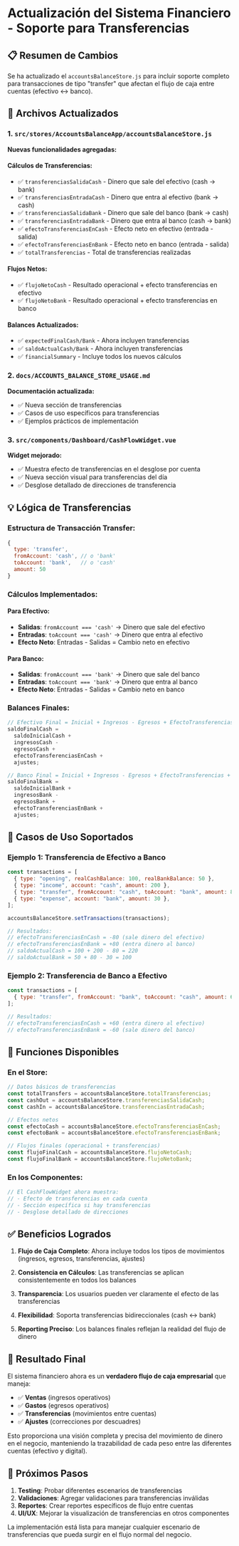 # Actualización del Sistema Financiero - Soporte para Transferencias

## 📋 Resumen de Cambios

Se ha actualizado el `accountsBalanceStore.js` para incluir soporte completo para transacciones de tipo "transfer" que afectan el flujo de caja entre cuentas (efectivo ↔ banco).

## 🔄 Archivos Actualizados

### 1. `src/stores/AccountsBalanceApp/accountsBalanceStore.js`

**Nuevas funcionalidades agregadas:**

#### Cálculos de Transferencias:

- ✅ `transferenciasSalidaCash` - Dinero que sale del efectivo (cash → bank)
- ✅ `transferenciasEntradaCash` - Dinero que entra al efectivo (bank → cash)
- ✅ `transferenciasSalidaBank` - Dinero que sale del banco (bank → cash)
- ✅ `transferenciasEntradaBank` - Dinero que entra al banco (cash → bank)
- ✅ `efectoTransferenciasEnCash` - Efecto neto en efectivo (entrada - salida)
- ✅ `efectoTransferenciasEnBank` - Efecto neto en banco (entrada - salida)
- ✅ `totalTransferencias` - Total de transferencias realizadas

#### Flujos Netos:

- ✅ `flujoNetoCash` - Resultado operacional + efecto transferencias en efectivo
- ✅ `flujoNetoBank` - Resultado operacional + efecto transferencias en banco

#### Balances Actualizados:

- ✅ `expectedFinalCash/Bank` - Ahora incluyen transferencias
- ✅ `saldoActualCash/Bank` - Ahora incluyen transferencias
- ✅ `financialSummary` - Incluye todos los nuevos cálculos

### 2. `docs/ACCOUNTS_BALANCE_STORE_USAGE.md`

**Documentación actualizada:**

- ✅ Nueva sección de transferencias
- ✅ Casos de uso específicos para transferencias
- ✅ Ejemplos prácticos de implementación

### 3. `src/components/Dashboard/CashFlowWidget.vue`

**Widget mejorado:**

- ✅ Muestra efecto de transferencias en el desglose por cuenta
- ✅ Nueva sección visual para transferencias del día
- ✅ Desglose detallado de direcciones de transferencia

## 💡 Lógica de Transferencias

### Estructura de Transacción Transfer:

```javascript
{
  type: 'transfer',
  fromAccount: 'cash', // o 'bank'
  toAccount: 'bank',   // o 'cash'
  amount: 50
}
```

### Cálculos Implementados:

#### Para Efectivo:

- **Salidas**: `fromAccount === 'cash'` → Dinero que sale del efectivo
- **Entradas**: `toAccount === 'cash'` → Dinero que entra al efectivo
- **Efecto Neto**: Entradas - Salidas = Cambio neto en efectivo

#### Para Banco:

- **Salidas**: `fromAccount === 'bank'` → Dinero que sale del banco
- **Entradas**: `toAccount === 'bank'` → Dinero que entra al banco
- **Efecto Neto**: Entradas - Salidas = Cambio neto en banco

### Balances Finales:

```javascript
// Efectivo Final = Inicial + Ingresos - Egresos + EfectoTransferencias + Ajustes
saldoFinalCash =
  saldoInicialCash +
  ingresosCash -
  egresosCash +
  efectoTransferenciasEnCash +
  ajustes;

// Banco Final = Inicial + Ingresos - Egresos + EfectoTransferencias + Ajustes
saldoFinalBank =
  saldoInicialBank +
  ingresosBank -
  egresosBank +
  efectoTransferenciasEnBank +
  ajustes;
```

## 🎯 Casos de Uso Soportados

### Ejemplo 1: Transferencia de Efectivo a Banco

```javascript
const transactions = [
  { type: "opening", realCashBalance: 100, realBankBalance: 50 },
  { type: "income", account: "cash", amount: 200 },
  { type: "transfer", fromAccount: "cash", toAccount: "bank", amount: 80 },
  { type: "expense", account: "bank", amount: 30 },
];

accountsBalanceStore.setTransactions(transactions);

// Resultados:
// efectoTransferenciasEnCash = -80 (sale dinero del efectivo)
// efectoTransferenciasEnBank = +80 (entra dinero al banco)
// saldoActualCash = 100 + 200 - 80 = 220
// saldoActualBank = 50 + 80 - 30 = 100
```

### Ejemplo 2: Transferencia de Banco a Efectivo

```javascript
const transactions = [
  { type: "transfer", fromAccount: "bank", toAccount: "cash", amount: 60 },
];

// Resultados:
// efectoTransferenciasEnCash = +60 (entra dinero al efectivo)
// efectoTransferenciasEnBank = -60 (sale dinero del banco)
```

## 🔧 Funciones Disponibles

### En el Store:

```javascript
// Datos básicos de transferencias
const totalTransfers = accountsBalanceStore.totalTransferencias;
const cashOut = accountsBalanceStore.transferenciasSalidaCash;
const cashIn = accountsBalanceStore.transferenciasEntradaCash;

// Efectos netos
const efectoCash = accountsBalanceStore.efectoTransferenciasEnCash;
const efectoBank = accountsBalanceStore.efectoTransferenciasEnBank;

// Flujos finales (operacional + transferencias)
const flujoFinalCash = accountsBalanceStore.flujoNetoCash;
const flujoFinalBank = accountsBalanceStore.flujoNetoBank;
```

### En los Componentes:

```javascript
// El CashFlowWidget ahora muestra:
// - Efecto de transferencias en cada cuenta
// - Sección específica si hay transferencias
// - Desglose detallado de direcciones
```

## ✅ Beneficios Logrados

1. **Flujo de Caja Completo**: Ahora incluye todos los tipos de movimientos (ingresos, egresos, transferencias, ajustes)

2. **Consistencia en Cálculos**: Las transferencias se aplican consistentemente en todos los balances

3. **Transparencia**: Los usuarios pueden ver claramente el efecto de las transferencias

4. **Flexibilidad**: Soporta transferencias bidireccionales (cash ↔ bank)

5. **Reporting Preciso**: Los balances finales reflejan la realidad del flujo de dinero

## 🎉 Resultado Final

El sistema financiero ahora es un **verdadero flujo de caja empresarial** que maneja:

- ✅ **Ventas** (ingresos operativos)
- ✅ **Gastos** (egresos operativos)
- ✅ **Transferencias** (movimientos entre cuentas)
- ✅ **Ajustes** (correcciones por descuadres)

Esto proporciona una visión completa y precisa del movimiento de dinero en el negocio, manteniendo la trazabilidad de cada peso entre las diferentes cuentas (efectivo y digital).

## 🚀 Próximos Pasos

1. **Testing**: Probar diferentes escenarios de transferencias
2. **Validaciones**: Agregar validaciones para transferencias inválidas
3. **Reportes**: Crear reportes específicos de flujo entre cuentas
4. **UI/UX**: Mejorar la visualización de transferencias en otros componentes

La implementación está lista para manejar cualquier escenario de transferencias que pueda surgir en el flujo normal del negocio.
